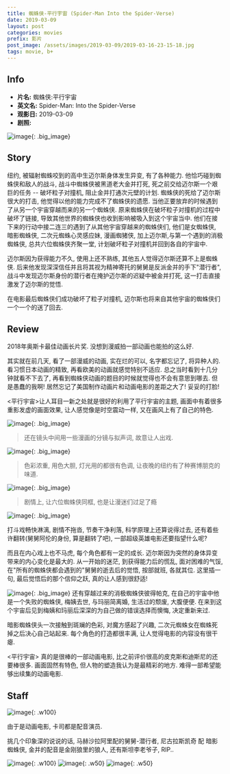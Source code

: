 ```yaml
---
title: 蜘蛛侠-平行宇宙 (Spider-Man Into the Spider-Verse)
date: 2019-03-09
layout: post
categories: movies
prefix: 影片
post_image: /assets/images/2019-03-09/2019-03-16-23-15-18.jpg
tags: movie, b+
---
```


## Info

- **片名:** 蜘蛛侠:平行宇宙
- **英文名:** Spider-Man: Into the Spider-Verse
- **观影日:** 2019-03-09
- **剧照:**

![image](/assets/images/2019-03-09/2019-03-16-23-15-18.jpg){: .big_image}

## Story

纽约, 被辐射蜘蛛咬到的高中生迈尔斯身体发生异变, 有了各种能力. 他恰巧碰到蜘蛛侠和敌人的战斗, 战斗中蜘蛛侠被黑道老大金并打死, 死之前交给迈尔斯一个艰巨的任务 -- 破坏粒子对撞机, 阻止金并打通次元壁的计划. 蜘蛛侠的死给了迈尔斯很大的打击, 他觉得以他的能力完成不了蜘蛛侠的遗愿. 当他正要放弃的时候遇到了从另一个宇宙穿越而来的另一个蜘蛛侠. 原来蜘蛛侠在破坏粒子对撞机的过程中破坏了链接, 导致其他世界的蜘蛛侠也收到影响被吸入到这个宇宙当中. 他们在接下来的行动中接二连三的遇到了从其他宇宙穿越来的蜘蛛侠们, 他们是女蜘蛛侠, 暗影蜘蛛侠, 二次元蜘蛛心灵感应妹, 漫画蜘猪侠, 加上迈尔斯,与第一个遇到的消极蜘蛛侠, 总共六位蜘蛛侠齐聚一堂, 计划破坏粒子对撞机并回到各自的宇宙中.

迈尔斯因为获得能力不久, 使用上还不熟练, 其他五人觉得迈尔斯还算不上是蜘蛛侠. 后来他发现深深信任并且将其视为精神寄托的舅舅是反派金并的手下"潜行者", 战斗中发现迈尔斯身份的潜行者在掩护迈尔斯的迟疑中被金并打死, 这一打击直接激发了迈尔斯的觉悟.

在电影最后蜘蛛侠们成功破坏了粒子对撞机, 迈尔斯也将来自其他宇宙的蜘蛛侠们一个一个的送了回去.

## Review

2018年奥斯卡最佳动画长片奖. 没想到漫威拍一部动画也能拍的这么好.

其实就在前几天, 看了一部漫威的动画, 实在烂的可以, 名字都忘记了,  将异种人的. 看习惯日本动画的精致, 再看欧美的动画就感觉特别不适应. 总之当时看到十几分钟就看不下去了, 再看到蜘蛛侠动画的题目的时候就觉得也不会有意思到哪去. 但是愚蠢的我啊! 居然忘记了美国制作动画片和动画电影的差距之大了! 妥妥的打脸!

\<平行宇宙>让人耳目一新之处就是很好的利用了平行宇宙的主题, 画面中有着很多重影发虚的画面效果, 让人感觉像是时空震动一样, 又在画风上有了自己的特色.

![image](/assets/images/2019-03-09/2019-03-16-23-58-33.png){: .big_image}
>还在镜头中间用一些漫画的分镜与拟声词, 故意让人出戏.

![image](/assets/images/2019-03-09/2019-03-16-23-53-04.jpg){: .big_image}
>色彩浓重, 用色大胆, 灯光用的都很有色调, 让夜晚的纽约有了种赛博朋克的味道.

![image](/assets/images/2019-03-09/2019-03-17-00-00-57.jpg){: .big_image}
>剧情上, 让六位蜘蛛侠同框, 也是让漫迷们过足了瘾

![image](/assets/images/2019-03-09/2019-03-17-00-02-32.jpg){: .big_image}

打斗戏畅快淋漓, 剧情不拖沓, 节奏干净利落, 科学原理上还算说得过去, 还有着些许翻转(舅舅阿伦的身份, 算是翻转了吧), 一部超级英雄电影还要指望什么呢?

而且在内心戏上也不马虎, 每个角色都有一定的成长. 迈尔斯因为突然的身体异变带来的内心变化是最大的. 从一开始的迷茫, 到获得能力后的慌乱, 面对困难的气馁, 在"所有的蜘蛛侠都会遇到的"舅舅的逝去后的觉悟, 按部就班, 各就其位. 这里插一句, 最后觉悟后的那个信仰之跃, 真的让人感到很舒适!

![image](/assets/images/2019-03-09/2019-03-17-00-12-21.jpg){: .big_image}
还有穿越过来的消极蜘蛛侠彼得帕克, 在自己的宇宙中他是一个失败的蜘蛛侠, 梅姨去世, 与玛丽简离婚, 生活过的颓废, 大腹便便. 在来到这个宇宙后见到梅姨和玛丽后深深的为自己做的错误选择而懊悔, 决定重新来过.

暗影蜘蛛侠头一次接触到斑斓的色彩, 对魔方感起了兴趣, 二次元蜘蛛女在蜘蛛死掉之后决心自己站起来. 每个角色的打造都很丰满, 让人觉得电影的内容没有很干瘪.

\<平行宇宙> 真的是很棒的一部动画电影, 比之前评价很高的皮克斯和迪斯尼的还要棒很多. 画面固然有特色, 但人物的塑造我认为是最精彩的地方. 难得一部希望能够出续集的动画电影.

## Staff

![image](/assets/images/2019-03-09/2019-03-17-00-24-47.png){: .w100}

由于是动画电影, 卡司都是配音演员.

挑几个印象深的说说的话, 马赫沙拉阿里配的舅舅-潜行者, 尼古拉斯凯奇 配 暗影蜘蛛侠, 金并的配音是金刚狼里的狼人, 还有斯坦李老爷子, RIP..

![image](/assets/images/2019-03-09/2019-03-17-00-25-50.png){: .w100}
![image](/assets/images/2019-03-09/2019-03-17-00-26-39.png){: .w50}
![image](/assets/images/2019-03-09/2019-03-17-00-27-07.png){: .w50}
